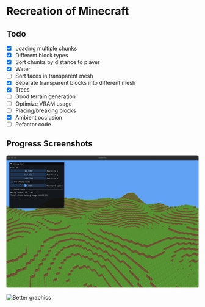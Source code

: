 # Recreation of Minecraft

## Todo

- [x] Loading multiple chunks
- [x] Different block types
- [x] Sort chunks by distance to player
- [x] Water
- [ ] Sort faces in transparent mesh
- [x] Separate transparent blocks into different mesh
- [x] Trees
- [ ] Good terrain generation
- [ ] Optimize VRAM usage
- [ ] Placing/breaking blocks
- [x] Ambient occlusion
- [ ] Refactor code

## Progress Screenshots

![Bad graphics](images/terrain1.png)

![Better graphics](images/terrain2.png)
